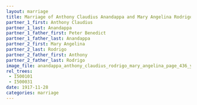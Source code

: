 ```yaml
---
layout: marriage
title: Marriage of Anthony Claudius Anandappa and Mary Angelina Rodrigo
partner_1_first: Anthony Claudius
partner_1_last: Anandappa
partner_1_father_first: Peter Benedict
partner_1_father_last: Anandappa
partner_2_first: Mary Angelina
partner_2_last: Rodrigo
partner_2_father_first: Anthony
partner_2_father_last: Rodrigo
image_file: anandappa_anthony_claudius_rodrigo_mary_angelina_page_436_year_1917
rel_trees:
 - I500101
 - I500031
date: 1917-11-28
categories: marriage
---
```


